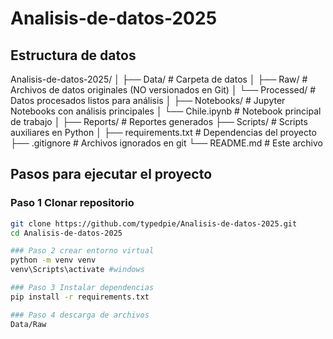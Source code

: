 # Analisis-de-datos-2025

## Estructura de datos

Analisis-de-datos-2025/
│
├── Data/ # Carpeta de datos
│ ├── Raw/ # Archivos de datos originales (NO versionados en Git)
│ └── Processed/ # Datos procesados listos para análisis
│
├── Notebooks/ # Jupyter Notebooks con análisis principales
│ └── Chile.ipynb # Notebook principal de trabajo
│
├── Reports/ # Reportes generados
├── Scripts/ # Scripts auxiliares en Python
│
├── requirements.txt # Dependencias del proyecto
├── .gitignore # Archivos ignorados en git
└── README.md # Este archivo

## Pasos para ejecutar el proyecto

### Paso 1 Clonar repositorio 
```bash
git clone https://github.com/typedpie/Analisis-de-datos-2025.git
cd Analisis-de-datos-2025

### Paso 2 crear entorno virtual
python -m venv venv
venv\Scripts\activate #windows

### Paso 3 Instalar dependencias
pip install -r requirements.txt

### Paso 4 descarga de archivos
Data/Raw


